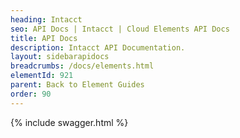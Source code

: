 ```yaml
---
heading: Intacct
seo: API Docs | Intacct | Cloud Elements API Docs
title: API Docs
description: Intacct API Documentation.
layout: sidebarapidocs
breadcrumbs: /docs/elements.html
elementId: 921
parent: Back to Element Guides
order: 90
---
```


{% include swagger.html %}
